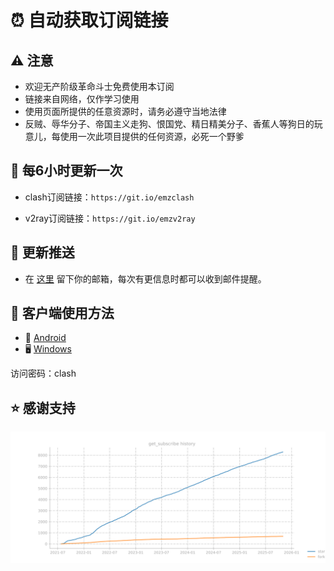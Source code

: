 # ⏰ 自动获取订阅链接

## ⚠️ 注意

- 欢迎无产阶级革命斗士免费使用本订阅
- 链接来自网络，仅作学习使用
- 使用页面所提供的任意资源时，请务必遵守当地法律
- 反贼、辱华分子、帝国主义走狗、恨国党、精日精美分子、香蕉人等狗日的玩意儿，每使用一次此项目提供的任何资源，必死一个野爹

## 🚀 每6小时更新一次

- clash订阅链接：`https://git.io/emzclash`

- v2ray订阅链接：`https://git.io/emzv2ray`

## 📧 更新推送

- 在 [这里](https://github.com/ermaozi/get_subscribe/issues/1) 留下你的邮箱，每次有更信息时都可以收到邮件提醒。

## 📘 客户端使用方法

- 📱 [Android](https://www.ermao.net/skill/clashforandroid/)
- 🖥 [Windows](https://www.ermao.net/skill/clash-net/)

访问密码：clash

## ⭐ 感谢支持

[![Stargazers over time](https://raw.githubusercontent.com/ermaozi/get_subscribe/main/mail/project_info.svg)](https://github.com/ermaozi/get_subscribe)
